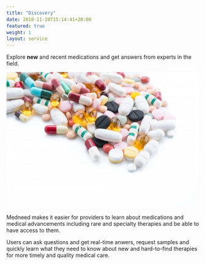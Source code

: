 ```yaml
---
title: "Discovery"
date: 2018-11-28T15:14:41+20:00  
featured: true
weight: 1
layout: service
---
```


Explore **new** and recent medications and get answers from experts in the field.

![Pharm drugs](/images/illustrations/medicines.webp)

Medneed makes it easier for providers to learn about medications and medical advancements including rare and specialty therapies and be able to have access to them. 


Users can ask questions and get real-time anwers, request samples and quickly learn what they need to know about new and hard-to-find therapies for more timely and quality medical care.

